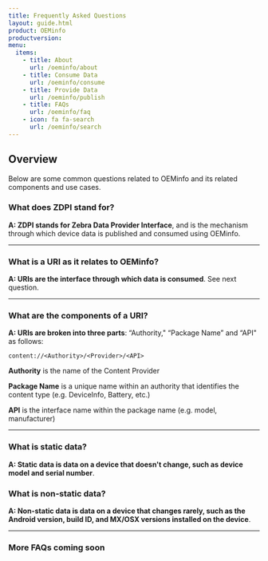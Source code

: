 ```yaml
---
title: Frequently Asked Questions
layout: guide.html
product: OEMinfo
productversion:
menu:
  items:
    - title: About
      url: /oeminfo/about
    - title: Consume Data
      url: /oeminfo/consume
    - title: Provide Data
      url: /oeminfo/publish
    - title: FAQs
      url: /oeminfo/faq
    - icon: fa fa-search
      url: /oeminfo/search
---
```


## Overview

Below are some common questions related to OEMinfo and its related components and use cases. 

### What does ZDPI stand for? 

**A: ZDPI stands for Zebra Data Provider Interface**, and is the mechanism through which device data is published and consumed using OEMinfo.

-----

### What is a URI as it relates to OEMinfo? 

**A: URIs are the interface through which data is consumed**. See next question. 

-----

### What are the components of a URI? 

**A: URIs are broken into three parts**: “Authority," “Package Name” and “API" as follows: 

`content://<Authority>/<Provider>/<API>`

**Authority** is the name of the Content Provider

**Package Name** is a unique name within an authority that identifies the content type (e.g. DeviceInfo, Battery, etc.)

**API** is the interface name within the package name (e.g. model, manufacturer)

-----

### What is static data?

**A: Static data is data on a device that doesn't change, such as device model and serial number**.

### What is non-static data?

**A: Non-static data is data on a device that changes rarely, such as the Android version, build ID, and MX/OSX versions installed on the device**.

-----

### More FAQs coming soon



<!-- 

FAQs on:


For Example, to get the device serial the content URI would be

`content://oem_info/oem.zebra.secure/build_serial`

3.2 Device Serial Number URI

• URI : `content://oem_info/oem.zebra.secure/build_serial`

3.3 IMEI Number URI (Android 10 only)

• URI : `content://oem_info/wan/imei`

3.4 OS Update URI

• URI : `content://oem_info/oem.zebra.osupdate/`

• API :

 o “status” - Returns SUCCESS, IN_PROGRESS, FAIL, WAITING_FOR_REBOOT, etc.

 o “detail” - Text representation of the status, contains detailed reason.

 o “ts” - Epoch time when the intent is received


 -->
<!-- 
Zebra OEMConfig is an approach to performing administrative tasks on Zebra Android devices using Android Managed Configurations. To configure a feature for which no Android Enterprise API is available, Managed Configurations is the only method available that's based on publicly available specifications developed by Google and the Android community. Below are some common questions related to OEMConfig, Managed Configurations and the schemas that drive them. 

 -->
